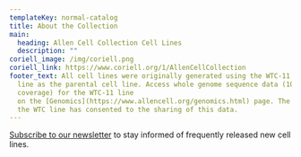 ```yaml
---
templateKey: normal-catalog
title: About the Collection
main:
  heading: Allen Cell Collection Cell Lines
  description: ""
coriell_image: /img/coriell.png
coriell_link: https://www.coriell.org/1/AllenCellCollection
footer_text: All cell lines were originally generated using the WTC-11 hiPS cell
  line as the parental cell line. Access whole genome sequence data (100X
  coverage) for the WTC-11 line
  on the [Genomics](https://www.allencell.org/genomics.html) page. The donor of
  the WTC line has consented to the sharing of this data.
---
```

[Subscribe to our newsletter](https://www.alleninstitute.org/newsletter) to stay informed of frequently released new cell lines.

